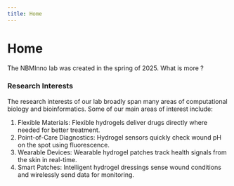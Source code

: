 ```yaml
---
title: Home
---
```


# <i class="fas fa-flask"></i>Home

The NBMInno lab was created in the spring of 2025. What is more ?

### Research Interests

The research interests of our lab broadly span many areas of computational biology and bioinformatics. Some of our main areas of interest include:

1. Flexible Materials: Flexible hydrogels deliver drugs directly where needed for better treatment.
2. Point-of-Care Diagnostics: Hydrogel sensors quickly check wound pH on the spot using fluorescence.
3. Wearable Devices: Wearable hydrogel patches track health signals from the skin in real-time.
4. Smart Patches: Intelligent hydrogel dressings sense wound conditions and wirelessly send data for monitoring.
